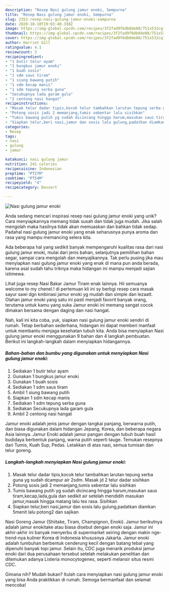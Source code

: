 ```yaml
---
description: "Resep Nasi gulung jamur enoki, Sempurna"
title: "Resep Nasi gulung jamur enoki, Sempurna"
slug: 2352-resep-nasi-gulung-jamur-enoki-sempurna
date: 2020-10-10T19:03:40.338Z
image: https://img-global.cpcdn.com/recipes/3f2fad9f6db0de08/751x532cq70/nasi-gulung-jamur-enoki-foto-resep-utama.jpg
thumbnail: https://img-global.cpcdn.com/recipes/3f2fad9f6db0de08/751x532cq70/nasi-gulung-jamur-enoki-foto-resep-utama.jpg
cover: https://img-global.cpcdn.com/recipes/3f2fad9f6db0de08/751x532cq70/nasi-gulung-jamur-enoki-foto-resep-utama.jpg
author: Harriet Gill
ratingvalue: 4.1
reviewcount: 3
recipeingredient:
- "1 butir telur ayam"
- "1 bungkus jamur enoki"
- "1 buah sosis"
- "1 sdm saus tiram"
- "1 siung bawang putih"
- "1 sdm kecap manis"
- "1 sdm tepung serba guna"
- "Secukupnya lada garam gula"
- "2 centong nasi hangat"
recipeinstructions:
- "Masak telur dadar tipis,kocok telur tambahkan larutan tepung serba guna yg sudah dcampur air 2sdm. Masak jd 2 telur dadar sisihkan"
- "Potong sosis jadi 2 memanjang,tumis sebentar lalu sisihkan"
- "Tumis bawang putih yg sudah dicincang hingga harum,masukan saus tiram,kecap,lada,gula dan sedikit air setelah mendidih masukan jamur,masak hingga matang lalu tes rasa. Sisihkan"
- "Siapkan telur,beri nasi,jamur dan sosis lalu gulung,padatkan diamkan 5menit lalu potong2 dan sajikan"
categories:
- Resep
tags:
- nasi
- gulung
- jamur

katakunci: nasi gulung jamur 
nutrition: 241 calories
recipecuisine: Indonesian
preptime: "PT27M"
cooktime: "PT54M"
recipeyield: "4"
recipecategory: Dessert

---
```



![Nasi gulung jamur enoki](https://img-global.cpcdn.com/recipes/3f2fad9f6db0de08/751x532cq70/nasi-gulung-jamur-enoki-foto-resep-utama.jpg)

Anda sedang mencari inspirasi resep nasi gulung jamur enoki yang unik? Cara menyiapkannya memang tidak susah dan tidak juga mudah. Jika salah mengolah maka hasilnya tidak akan memuaskan dan bahkan tidak sedap. Padahal nasi gulung jamur enoki yang enak seharusnya punya aroma dan rasa yang mampu memancing selera kita.

Ada beberapa hal yang sedikit banyak mempengaruhi kualitas rasa dari nasi gulung jamur enoki, mulai dari jenis bahan, selanjutnya pemilihan bahan segar, sampai cara mengolah dan menyajikannya. Tak perlu pusing jika mau menyiapkan nasi gulung jamur enoki yang enak di mana pun anda berada, karena asal sudah tahu triknya maka hidangan ini mampu menjadi sajian istimewa.

Lihat juga resep Nasi Bakar Jamur Tiram enak lainnya. Hii semuanya welcome to my chenel.! di pertemuan kli ini sy berbgi resep cara masak sayur sawi dgn kmbinasi jamur enoki yg mudah dan simple dan lezaatt. Olahan jamur enoki yang satu ini pasti menjadi favorit banyak orang, terutama untuk kamu yang suka Jamur enoki ini memang sangat cocok dimakan bersama dengan daging dan nasi hangat.


Nah, kali ini kita coba, yuk, siapkan nasi gulung jamur enoki sendiri di rumah. Tetap berbahan sederhana, hidangan ini dapat memberi manfaat untuk membantu menjaga kesehatan tubuh kita. Anda bisa menyiapkan Nasi gulung jamur enoki menggunakan 9 bahan dan 4 langkah pembuatan. Berikut ini langkah-langkah dalam menyiapkan hidangannya.

<!--inarticleads1-->

##### Bahan-bahan dan bumbu yang digunakan untuk menyiapkan Nasi gulung jamur enoki:

1. Sediakan 1 butir telur ayam
1. Gunakan 1 bungkus jamur enoki
1. Gunakan 1 buah sosis
1. Sediakan 1 sdm saus tiram
1. Ambil 1 siung bawang putih
1. Siapkan 1 sdm kecap manis
1. Sediakan 1 sdm tepung serba guna
1. Sediakan Secukupnya lada garam gula
1. Ambil 2 centong nasi hangat


Jamur enoki adalah jenis jamur dengan tangkai panjang, berwarna putih, dan biasa digunakan dalam hidangan Jepang, Korea, dan beberapa negara Asia lainnya. Jamur Enoki adalah jamur pangan dengan tubuh buah hasil budidaya berbentuk panjang, warna putih seperti tauge. Temukan resepnya dari Tumis, Kuah Sup, Pedas. Letakkan di atas nasi, semua tumisan dan telur goreng. 

<!--inarticleads2-->

##### Langkah-langkah menyiapkan Nasi gulung jamur enoki:

1. Masak telur dadar tipis,kocok telur tambahkan larutan tepung serba guna yg sudah dcampur air 2sdm. Masak jd 2 telur dadar sisihkan
1. Potong sosis jadi 2 memanjang,tumis sebentar lalu sisihkan
1. Tumis bawang putih yg sudah dicincang hingga harum,masukan saus tiram,kecap,lada,gula dan sedikit air setelah mendidih masukan jamur,masak hingga matang lalu tes rasa. Sisihkan
1. Siapkan telur,beri nasi,jamur dan sosis lalu gulung,padatkan diamkan 5menit lalu potong2 dan sajikan


Nasi Goreng Jamur (Shiitake, Tiram, Champignon, Enoki). Jamur berikutnya adalah jamur enokitake atau biasa disebut dengan enoki saja. Jamur ini akhir-akhir ini banyak menyerbu di supermarket seiring dengan makin nge-trend-nya kuliner Korea di Indonesia khususnya Jakarta. Jamur enoki adalah tumbuhan berbentuk cenderung kecil dengan batang tebal yang dipenuhi banyak topi jamur. Selain itu, CDC juga menarik produksi jamur enoki dari dua perusahaan tersebut setelah melakukan penelitian dan ditemukan adanya Listeria monocytogenes, seperti melansir situs resmi CDC. 

Gimana nih? Mudah bukan? Itulah cara menyiapkan nasi gulung jamur enoki yang bisa Anda praktikkan di rumah. Semoga bermanfaat dan selamat mencoba!

